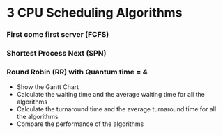 # 3 CPU Scheduling Algorithms
### First come first server (FCFS)
### Shortest Process Next (SPN)
### Round Robin (RR) with Quantum time = 4

- Show the Gantt Chart
- Calculate the waiting time and the average waiting time for all the algorithms
- Calculate the turnaround time and the average turnaround time for all the algorithms
- Compare the performance of the algorithms
